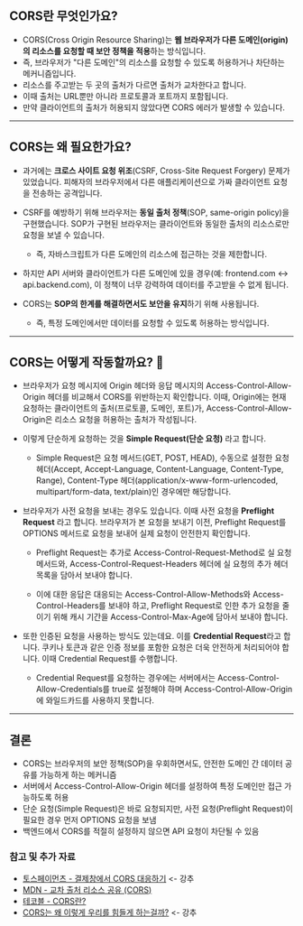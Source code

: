 ## CORS란 무엇인가요?
- CORS(Cross Origin Resource Sharing)는 **웹 브라우저가 다른 도메인(origin)의 리소스를 요청할 때 보안 정책을 적용**하는 방식입니다.
- 즉, 브라우저가 "다른 도메인"의 리소스를 요청할 수 있도록 허용하거나 차단하는 메커니즘입니다.
- 리소스를 주고받는 두 곳의 출처가 다르면 출처가 교차한다고 합니다.
- 이때 출처는 URL뿐만 아니라 프로토콜과 포트까지 포함됩니다.
- 만약 클라이언트의 출처가 허용되지 않았다면 CORS 에러가 발생할 수 있습니다.

--------------------------------

## CORS는 왜 필요한가요?
- 과거에는 **크로스 사이트 요청 위조**(CSRF, Cross-Site Request Forgery) 문제가 있었습니다. 피해자의 브라우저에서 다른 애플리케이션으로 가짜 클라이언트 요청을 전송하는 공격입니다.
- CSRF를 예방하기 위해 브라우저는 **동일 출처 정책**(SOP, same-origin policy)을 구현했습니다. SOP가 구현된 브라우저는 클라이언트와 동일한 출처의 리소스로만 요청을 보낼 수 있습니다.
  - 즉, 자바스크립트가 다른 도메인의 리소스에 접근하는 것을 제한합니다.
  
- 하지만 API 서버와 클라이언트가 다른 도메인에 있을 경우(예: frontend.com ↔ api.backend.com), 이 정책이 너무 강력하여 데이터를 주고받을 수 없게 됩니다.

- CORS는 **SOP의 한계를 해결하면서도 보안을 유지**하기 위해 사용됩니다.
  - 즉, 특정 도메인에서만 데이터를 요청할 수 있도록 허용하는 방식입니다.

-----------------------------------

## CORS는 어떻게 작동할까요? 🤔
- 브라우저가 요청 메시지에 Origin 헤더와 응답 메시지의 Access-Control-Allow-Origin 헤더를 비교해서 CORS를 위반하는지 확인합니다. 이때, Origin에는 현재 요청하는 클라이언트의 출처(프로토콜, 도메인, 포트)가, Access-Control-Allow-Origin은 리소스 요청을 허용하는 출처가 작성됩니다.

- 이렇게 단순하게 요청하는 것을 **Simple Request(단순 요청)** 라고 합니다.
  - Simple Request은 요청 메서드(GET, POST, HEAD), 수동으로 설정한 요청 헤더(Accept, Accept-Language, Content-Language, Content-Type, Range), Content-Type 헤더(application/x-www-form-urlencoded, multipart/form-data, text/plain)인 경우에만 해당합니다.

- 브라우저가 사전 요청을 보내는 경우도 있습니다. 이때 사전 요청을 **Preflight Request** 라고 합니다. 브라우저가 본 요청을 보내기 이전, Preflight Request를 OPTIONS 메서드로 요청을 보내어 실제 요청이 안전한지 확인합니다.

  - Preflight Request는 추가로 Access-Control-Request-Method로 실 요청 메서드와, Access-Control-Request-Headers 헤더에 실 요청의 추가 헤더 목록을 담아서 보내야 합니다.

  - 이에 대한 응답은 대응되는 Access-Control-Allow-Methods와 Access-Control-Headers를 보내야 하고, Preflight Request로 인한 추가 요청을 줄이기 위해 캐시 기간을 Access-Control-Max-Age에 담아서 보내야 합니다.

- 또한 인증된 요청을 사용하는 방식도 있는데요. 이를 **Credential Request**라고 합니다. 쿠키나 토큰과 같은 인증 정보를 포함한 요청은 더욱 안전하게 처리되어야 합니다. 이때 Credential Request를 수행합니다.

  - Credential Request를 요청하는 경우에는 서버에서는 Access-Control-Allow-Credentials를 true로 설정해야 하며 Access-Control-Allow-Origin에 와일드카드를 사용하지 못합니다.

------------------------

## 결론
- CORS는 브라우저의 보안 정책(SOP)을 우회하면서도, 안전한 도메인 간 데이터 공유를 가능하게 하는 메커니즘
- 서버에서 Access-Control-Allow-Origin 헤더를 설정하여 특정 도메인만 접근 가능하도록 허용
- 단순 요청(Simple Request)은 바로 요청되지만, 사전 요청(Preflight Request)이 필요한 경우 먼저 OPTIONS 요청을 보냄
- 백엔드에서 CORS를 적절히 설정하지 않으면 API 요청이 차단될 수 있음

### 참고 및 추가 자료
- [토스페이먼츠 - 결제창에서 CORS 대응하기](https://docs.tosspayments.com/blog/payment-window-cors-error#%EA%B2%B0%EC%A0%9C%EC%B0%BD%EC%97%90%EC%84%9C-cors-%EB%8C%80%EC%9D%91%ED%95%98%EA%B8%B0) <- 강추
- [MDN - 교차 출처 리소스 공유 (CORS)](https://developer.mozilla.org/ko/docs/Web/HTTP/CORS)
- [테코블 - CORS란?](https://tecoble.techcourse.co.kr/post/2020-07-18-cors/)
- [CORS는 왜 이렇게 우리를 힘들게 하는걸까?](https://evan-moon.github.io/2020/05/21/about-cors/) <- 강추
